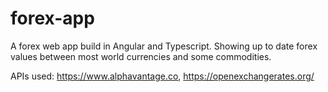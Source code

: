 # forex-app
A forex web app build in Angular and Typescript. 
Showing up to date forex values between most world currencies and some commodities.

APIs used: https://www.alphavantage.co, https://openexchangerates.org/
